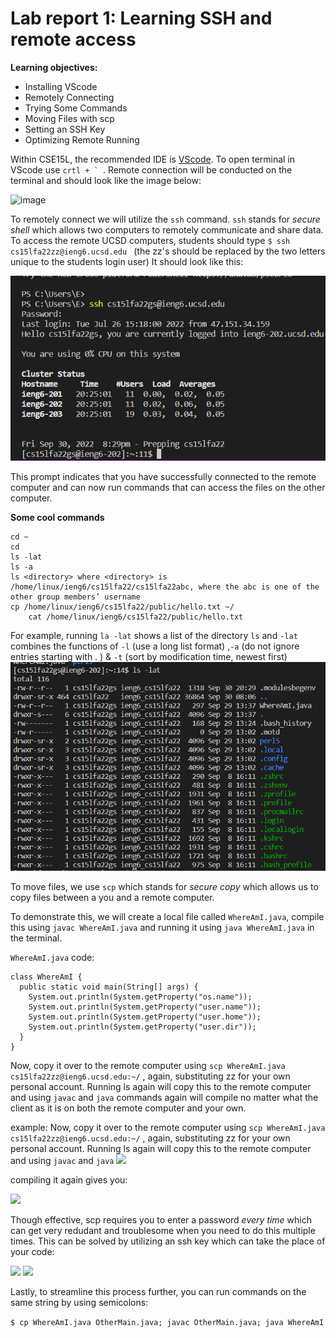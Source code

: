# Lab report 1: Learning SSH and remote access

**Learning objectives:**
- Installing VScode
- Remotely Connecting
- Trying Some Commands
- Moving Files with scp
- Setting an SSH Key
- Optimizing Remote Running

Within CSE15L, the recommended IDE is [VScode](https://code.visualstudio.com/download). To open terminal in VScode use ```crtl + ` ```. Remote connection will be conducted on the terminal and should look like the image below: 

![image](https://user-images.githubusercontent.com/69376656/193384533-dc9371c5-5f84-4a4a-8910-0bc2dc8be309.png)

To remotely connect we will utilize the ```ssh``` command. ```ssh``` stands for *secure shell* which allows two computers to remotely communicate and share data. To access the remote UCSD computers, students should type ```$ ssh cs15lfa22zz@ieng6.ucsd.edu ``` (the zz's should be replaced by the two letters unique to the students login user)
It should look like this: 

![image](lab1sc2.PNG)

This prompt indicates that you have successfully connected to the remote computer and can now run commands that can access the files on the other computer. 

**Some cool commands**
``` 
cd ~
cd
ls -lat
ls -a
ls <directory> where <directory> is /home/linux/ieng6/cs15lfa22/cs15lfa22abc, where the abc is one of the other group members’ username
cp /home/linux/ieng6/cs15lfa22/public/hello.txt ~/
    cat /home/linux/ieng6/cs15lfa22/public/hello.txt
```

For example, running ```la -lat``` shows a list of the directory ```ls``` and ```-lat``` combines the functions of ```-l``` (use a long list format) ,```-a``` (do not ignore entries starting with . ) & ```-t``` (sort by modification time, newest first) 
![image](lab1sc3.PNG)

To move files, we use ```scp``` which stands for *secure copy* which allows us to copy files between a you and a remote computer. 

To demonstrate this, we will create a local file called ```WhereAmI.java```, compile this using ```javac WhereAmI.java``` and running it using ```java WhereAmI.java``` in the terminal. 

```WhereAmI.java``` code: 
```
class WhereAmI {
  public static void main(String[] args) {
    System.out.println(System.getProperty("os.name"));
    System.out.println(System.getProperty("user.name"));
    System.out.println(System.getProperty("user.home"));
    System.out.println(System.getProperty("user.dir"));
  }
}
```

Now, copy it over to the remote computer using ```scp WhereAmI.java cs15lfa22zz@ieng6.ucsd.edu:~/``` , again, substituting zz for your own personal account. Running ls again will copy this to the remote computer and using ```javac``` and ```java``` commands again will compile no matter what the client as it is on both the remote computer and your own.

example: 
Now, copy it over to the remote computer using ```scp WhereAmI.java cs15lfa22zz@ieng6.ucsd.edu:~/``` , again, substituting zz for your own personal account. Running ls again will copy this to the remote computer and using ```javac``` and ```java```
![](lab1sc4.PNG) 

compiling it again gives you: 

![](lab1sc5.PNG) 

Though effective, scp requires you to enter a password *every time* which can get very redudant and troublesome when you need to do this multiple times. This can be solved by utilizing an ssh key which can take the place of your code: 

![](lab1sc6.PNG)
![](lab1sc7.PNG)

Lastly, to streamline this process further, you can run commands on the same string by using semicolons:

```$ cp WhereAmI.java OtherMain.java; javac OtherMain.java; java WhereAmI```
